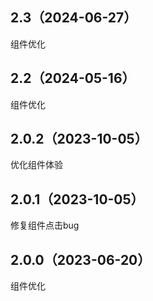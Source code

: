 ## 2.3（2024-06-27）
组件优化
## 2.2（2024-05-16）
组件优化
## 2.0.2（2023-10-05）
优化组件体验
## 2.0.1（2023-10-05）
修复组件点击bug
## 2.0.0（2023-06-20）
组件优化
